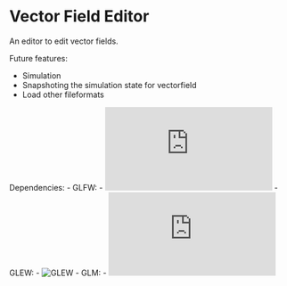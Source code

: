 # Vector Field Editor #
An editor to edit vector fields. 

Future features:
- Simulation
- Snapshoting the simulation state for vectorfield
- Load other fileformats

Dependencies:
    - GLFW:
        - ![GLFW 3](http://www.glfw.org/download.html)
    - GLEW:
        - ![GLEW](http://glew.sourceforge.net/)
    - GLM:
        - ![GLM](https://glm.g-truc.net/0.9.8/index.html)